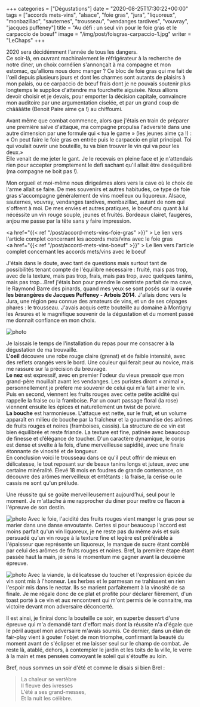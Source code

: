 +++
categories = ["Dégustations"]
date = "2020-08-25T17:30:22+00:00"
tags = ["accords mets-vins", "alsace", "foie gras", "jura", "liquoreux", "monbazillac", "sauternes", "trousseau", "vendanges tardives", "vouvray", "jacques puffeney"] 
title = "Au défi : un seul vin pour le foie gras et le carpaccio de boeuf"
image = "/img/post/foisgras-carpaccio-1.jpg"
writer = "LeChaps"
+++

2020 sera décidémment l'année de tous les dangers.  
Ce soir-là, en ouvrant machinalement le réfrigérateur à la recherche de notre diner, un choix cornélien s'annonçait à ma compagne et mon estomac, qu'allions nous donc manger ? Ce bloc de foie gras qui me fait de l'œil depuis plusieurs jours et dont les charmes sont autants de plaisirs à mon palais, ou ce carpaccio de bœuf frais dont je ne pouvais soutenir plus longtemps le supplice d'attendre ma fourchette aiguisée. Nous allions devoir choisir et je devais, pour emporter la décision capitale, convaincre mon auditoire par une argumentation ciselée, et par un grand coup de chââââtte (Benoit Paire aime ça !) au chiffoumi.  

Avant même que combat commence, alors que j'étais en train de préparer une première salve d'attaque, ma compagne propulsa l'adversité dans une autre dimension par une formule qui « tua le game » (les jeunes aime ça !) :  
« On peut faire le foie gras en entrée puis le carpaccio en plat principal. Toi qui voulait ouvrir une bouteille, tu va bien trouver le vin qui va pour les deux.»  
Elle venait de me jeter le gant. Je le recevais en pleine face et je n'attendais rien pour accepter promptement le defi sachant qu'il allait être deséquilibré (ma compagne ne boit pas !).  

Mon orgueil et moi-même nous dirigeâmes alors vers la cave où le choix de l'arme allait se faire. De mes souvenirs et autres habitudes, ce type de foie gras s'accompagne généralement de vins moelleux ou liquoreux.  Alsace, sauternes, vouvray, vendanges tardives, monbazillac, autant de nom qui s'offrent à moi. De mes envies et autres pratiques, le boeuf cru quant à lui nécéssite un vin rouge souple, jeunes et fruités. Bordeaux clairet, faugères, anjou me passe par la tête sans y faire impression.

<a href="{{< ref "/post/accord-mets-vins-foie-gras" >}}" > Le lien vers l'article complet concernant les accords mets/vins avec le foie gras</a>  
<a href="{{< ref "/post/accord-mets-vins-boeuf" >}}" > Le lien vers l'article complet concernant les accords mets/vins avec le boeuf</a>

J'étais dans le doute, avec tant de questions mais surtout tant de possibilités tenant compte de l'équilibre nécessaire : fruité, mais pas trop, avec de la texture, mais pas trop, frais, mais pas trop, avec quelques tanins, mais pas trop...Bref j'étais bon pour prendre le centriste parfait de ma cave, le Raymond Barre des pinards, quand mes yeux se sont posés sur la **cuvée les bérangères de Jacques Puffeney - Arbois 2014**. J'allais donc vers le Jura, une région peu connue des amateurs de vins, et un de ses cépages phares : le trousseau. J'avais acquis cette bouteille au domaine à Montigny les Arsures et le magnifique souvenir de la dégustation et du moment passé me donnait confiance en mon choix.

![photo][1]

Je laissais le temps de l'installation du repas pour me consacrer à la dégustation de ma trouvaille.  
**L'oeil** découvre une robe rouge claire (grenat) et de faible intensité, avec des reflets orangés vers le bord. Une couleur qui ferait peur au novice, mais me rassure sur la précision du breuvage.  
**Le nez** est expressif, avec en premier l'odeur du vieux pressoir que mon grand-père mouillait avant les vendanges. Les puristes diront « animal », personnellement je préfère me souvenir de celui qui m'a fait aimer le vin. Puis en second, viennent les fruits rouges avec cette petite acidité qui rappelle la fraise ou la framboise. Par un court passage floral (la rose) viennent ensuite les épices et naturellement un twist de poivre.  
**La bouche** est harmonieuse. L'attaque est nette, sur le fruit, et un volume apparaît en milieu de bouche par la fraîcheur et la gourmandise des arômes de fruits rouges et noires (framboises, cassis). La structure de ce vin est bien équilibrée et reste friande. La texture est fine, patinée avec beaucoup de finesse et d’élégance de toucher. D'un caractère dynamique, le corps est dense et svelte à la fois, d’une merveilleuse sapidité, avec une finale étonnante de vinosité et de longueur.  
En conclusion voici le trousseau dans ce qu'il peut offrir de mieux en délicatesse, le tout reposant sur de beaux tanins longs et juteux, avec une certaine minéralité. Élevé 18 mois en foudres de grande contenance, on découvre des arômes merveilleux et entêtants : la fraise, la cerise ou le cassis ne sont qu'un prélude.  

Une réussite qui se goûte merveilleusement aujourd’hui, seul pour le moment. Je m'attache à me rapprocher du diner pour mettre ce flacon à l'épreuve de son destin.

![photo][2]
Avec le foie, l'acidité des fruits rouges vient manger le gras pour se marier dans une danse envoutante. Certes si pour beaucoup l'accord est moins parfait qu'un vin liquoreux, je ne reste pas du même avis et suis persuadé qu'un vin rouge à la texture fine et legère est préférable à l'épaisseur que représente un liquoreux, le manque de sucre étant comblé par celui des arômes de fruits rouges et noires.
Bref, la première étape étant passée haut la main, je sens le momentum me gagner avant la deuxième épreuve.

![photo][3]
Avec la viande, la délicatesse du toucher et l'expression épicée du vin sont mis à l'honneur. Les herbes et le parmesan ne trahissent en rien l'espoir mis dans le nectar. Ils se marient parfaitement à la vinosité de sa finale. Je me régale donc de ce plat et profite pour déclarer fièrement, d'un toast porté à ce vin et aux rencontrent qui m'ont permis de le connaitre, ma victoire devant mon adversaire déconcerté.  

Il est ainsi, je finirai donc la bouteille ce soir, en superbe dessert d'une épreuve qui m'a demandé tant d'effort mais dont la réussite n'a d'égale que le péril auquel mon adversaire m'avais soumis. Ce dernier, dans un élan de fair-play vient à gouter l'objet de mon triomphe, confirmant la beauté du moment avant de s'éclipser et me laisser seul sur le champ de combat. Je reste là, atablé, dehors, à contempler le jardin et les toits de la ville, le verre à la main et mes pensées convoyant le soleil qui s'étouffe au loin.

Bref, nous sommes un soir d'été et comme le disais si bien Brel :
> La chaleur se vertèbre  
Il fleuve des ivresses  
L'été a ses grand-messes,  
Et la nuit les célèbre.

[1]: /img/post/foisgras-carpaccio-1.jpg
[2]: /img/post/foisgras-carpaccio-2.jpg
[3]: /img/post/foisgras-carpaccio-3.jpg